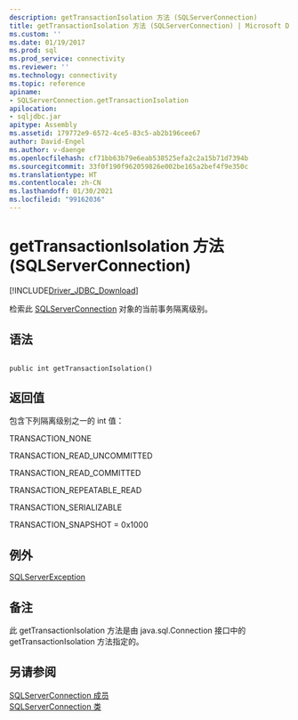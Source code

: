 ```yaml
---
description: getTransactionIsolation 方法 (SQLServerConnection)
title: getTransactionIsolation 方法 (SQLServerConnection) | Microsoft Docs
ms.custom: ''
ms.date: 01/19/2017
ms.prod: sql
ms.prod_service: connectivity
ms.reviewer: ''
ms.technology: connectivity
ms.topic: reference
apiname:
- SQLServerConnection.getTransactionIsolation
apilocation:
- sqljdbc.jar
apitype: Assembly
ms.assetid: 179772e9-6572-4ce5-83c5-ab2b196cee67
author: David-Engel
ms.author: v-daenge
ms.openlocfilehash: cf71bb63b79e6eab538525efa2c2a15b71d7394b
ms.sourcegitcommit: 33f0f190f962059826e002be165a2bef4f9e350c
ms.translationtype: HT
ms.contentlocale: zh-CN
ms.lasthandoff: 01/30/2021
ms.locfileid: "99162036"
---
```

# <a name="gettransactionisolation-method-sqlserverconnection"></a>getTransactionIsolation 方法 (SQLServerConnection)
[!INCLUDE[Driver_JDBC_Download](../../../includes/driver_jdbc_download.md)]

  检索此 [SQLServerConnection](../../../connect/jdbc/reference/sqlserverconnection-class.md) 对象的当前事务隔离级别。  
  
## <a name="syntax"></a>语法  
  
```  
  
public int getTransactionIsolation()  
```  
  
## <a name="return-value"></a>返回值  
 包含下列隔离级别之一的 int 值：  
  
 TRANSACTION_NONE  
  
 TRANSACTION_READ_UNCOMMITTED  
  
 TRANSACTION_READ_COMMITTED  
  
 TRANSACTION_REPEATABLE_READ  
  
 TRANSACTION_SERIALIZABLE  
  
 TRANSACTION_SNAPSHOT = 0x1000  
  
## <a name="exceptions"></a>例外  
 [SQLServerException](../../../connect/jdbc/reference/sqlserverexception-class.md)  
  
## <a name="remarks"></a>备注  
 此 getTransactionIsolation 方法是由 java.sql.Connection 接口中的 getTransactionIsolation 方法指定的。  
  
## <a name="see-also"></a>另请参阅  
 [SQLServerConnection 成员](../../../connect/jdbc/reference/sqlserverconnection-members.md)   
 [SQLServerConnection 类](../../../connect/jdbc/reference/sqlserverconnection-class.md)  
  
  
